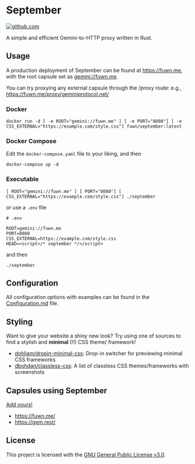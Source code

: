 # September

[![github.com](https://github.com/gemrest/september/actions/workflows/check.yaml/badge.svg?branch=main)](https://github.com/gemrest/september/actions/workflows/check.yaml)

A simple and efficient Gemini-to-HTTP proxy written in Rust.

## Usage

A production deployment of September can be found at https://fuwn.me, with the root capsule set as [gemini://fuwn.me](gemini://fuwn.me).

You can try proxying any external capsule through the /proxy route: e.g., https://fuwn.me/proxy/geminiprotocol.net/

### Docker

```shell
docker run -d [ -e ROOT="gemini://fuwn.me" ] [ -e PORT="8080"] [ -e CSS_EXTERNAL="https://example.com/style.css"] fuwn/september:latest
```

### Docker Compose

Edit the `docker-compose.yaml` file to your liking, and then

```shell
docker-compose up -d
```

### Executable

```shell
[ ROOT="gemini://fuwn.me" ] [ PORT="8080"] [ CSS_EXTERNAL="https://example.com/style.css"] ./september
```

or use a `.env` file

```dotenv
# .env

ROOT=gemini://fuwn.me
PORT=8080
CSS_EXTERNAL=https://example.com/style.css
HEAD=<script>/* september */</script>
```

and then

```shell
./september
```

## Configuration

All configuration options with examples can be found in the [Configuration.md](./Configuration.md) file.

## Styling

Want to give your website a shiny new look? Try using one of sources
to find a stylish and **minimal** (!!) CSS theme/ framework!

- [dohliam/dropin-minimal-css](https://github.com/dohliam/dropin-minimal-css): Drop-in switcher for previewing minimal CSS frameworks
- [dbohdan/classless-css](https://github.com/dbohdan/classless-css): A list of classless CSS themes/frameworks with screenshots

## Capsules using September

[Add yours!](https://github.com/gemrest/september/edit/main/README.md)

- <https://fuwn.me/>
- <https://gem.rest/>

## License

This project is licensed with the
[GNU General Public License v3.0](https://github.com/gemrest/september/blob/main/LICENSE).
